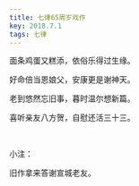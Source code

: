 ```yaml
---
title: 七律65周岁戏作
key: 2018.7.1
tags: 七律
---
```


面条鸡蛋又糕添，依俗乐得过生缘。

好命倍当恩娘父，安康更是谢神天。

老到悠然忘旧事，暮时温尔想新篇。

喜听亲友八方贺，自慰还活三十三。

</br>

小注：

旧作拿来答谢宣城老友。

</br>


